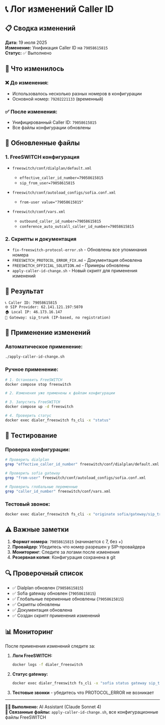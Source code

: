 # 📞 Лог изменений Caller ID

## 📋 Сводка изменений

**Дата:** 19 июля 2025  
**Изменение:** Унификация Caller ID на `79058615815`  
**Статус:** ✅ Выполнено  

## 🔄 Что изменилось

### ❌ До изменения:
- Использовалось несколько разных номеров в конфигурации
- Основной номер: `79202221133` (временный)

### ✅ После изменения:
- Унифицированный Caller ID: `79058615815`
- Все файлы конфигурации обновлены

## 📁 Обновленные файлы

### 1. FreeSWITCH конфигурация
- `freeswitch/conf/dialplan/default.xml`
  - `effective_caller_id_number=79058615815`
  - `sip_from_user=79058615815`
  
- `freeswitch/conf/autoload_configs/sofia.conf.xml`
  - `from-user value="79058615815"`
  
- `freeswitch/conf/vars.xml`
  - `outbound_caller_id_number=79058615815`
  - `conference_auto_outcall_caller_id_number=79058615815`

### 2. Скрипты и документация
- `fix-freeswitch-protocol-error.sh` - Обновлены все упоминания номера
- `FREESWITCH_PROTOCOL_ERROR_FIX.md` - Документация обновлена
- `FREESWITCH_OFFICIAL_SOLUTION.md` - Примеры обновлены
- `apply-caller-id-change.sh` - Новый скрипт для применения изменений

## 🎯 Результат

```
📞 Caller ID: 79058615815
🌐 SIP Provider: 62.141.121.197:5070  
🏠 Local IP: 46.173.16.147
🔧 Gateway: sip_trunk (IP-based, no registration)
```

## 🚀 Применение изменений

### Автоматическое применение:
```bash
./apply-caller-id-change.sh
```

### Ручное применение:
```bash
# 1. Остановить FreeSWITCH
docker compose stop freeswitch

# 2. Изменения уже применены к файлам конфигурации

# 3. Запустить FreeSWITCH
docker compose up -d freeswitch

# 4. Проверить статус
docker exec dialer_freeswitch fs_cli -x "status"
```

## 🧪 Тестирование

### Проверка конфигурации:
```bash
# Проверить dialplan
grep "effective_caller_id_number" freeswitch/conf/dialplan/default.xml

# Проверить sofia gateway
grep "from-user" freeswitch/conf/autoload_configs/sofia.conf.xml

# Проверить глобальные переменные
grep "caller_id_number" freeswitch/conf/vars.xml
```

### Тестовый звонок:
```bash
docker exec dialer_freeswitch fs_cli -x "originate sofia/gateway/sip_trunk/79206054020 &echo"
```

## ⚠️ Важные заметки

1. **Формат номера**: `79058615815` (начинается с 7, без +)
2. **Провайдер**: Убедитесь что номер разрешен у SIP-провайдера
3. **Мониторинг**: Следите за логами после изменения
4. **Резервная копия**: Конфигурация сохранена в git

## 🔍 Проверочный список

- ✅ Dialplan обновлен (`79058615815`)
- ✅ Sofia gateway обновлен (`79058615815`)
- ✅ Глобальные переменные обновлены (`79058615815`)
- ✅ Скрипты обновлены
- ✅ Документация обновлена
- ✅ Создан скрипт применения изменений

## 📊 Мониторинг

После применения изменений следите за:

1. **Логи FreeSWITCH:**
   ```bash
   docker logs -f dialer_freeswitch
   ```

2. **Статус gateway:**
   ```bash
   docker exec dialer_freeswitch fs_cli -x "sofia status gateway sip_trunk"
   ```

3. **Тестовые звонки** - убедитесь что PROTOCOL_ERROR не возникает

---

**👨‍💻 Выполнено:** AI Assistant (Claude Sonnet 4)  
**🔗 Связанные файлы:** `apply-caller-id-change.sh`, все конфигурационные файлы FreeSWITCH 